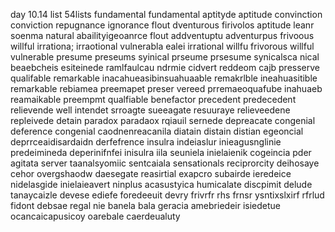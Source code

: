 day 10.14 list 54lists
fundamental  fundamental aptityde aptitude convinction conviction repugnance ignorance flout dventurous firivolos aptitude leanr soenma natural abailityigeoanrce flout addventuptu adventurpus frivoous willful irrationa; irraotional vulnerabla ealei irrational willfu frivorous willful vulnerable presume preseums syinical prseume prsesume synicalsca nical beaebcheis esiteinede ramlfaulcau ndrmie cidvert reddeom cajb presserve qualifable remarkable inacahueasibinsuahuaable remakrlble ineahuasitible remarkable rebiamea preemapet preser vereed prremaeoquafube inahuaeb reamaikable preempmt qualfiable benefactor precedent predecedent relievende well intendet srroagte sueeagate resuuraye relieveedene repleivede detain paradox paradaox rqiauil sernede depreacate congenial deference congenial caodnenreacanila diatain distain distian egeoncial deprrceaidisardaidn derfefrence insulra indeiaslur inieagusnglinie predeimineda  deperinifnfei inisulra iila seuniela inielaienik cogeincia pder agitata server taanalsyomiic sentcaiala sensationals reciprorcity deihosaye cehor overgshaodw daesegate reasirtial exapcro subairde ieredeice nidelasgide inielaieavert ninplus acasustyica humicalate discpimit delude tanaycaizle devese ediefe foredeeuit devry frivrfr rhs frnsr ysntixslxirf rfrlud fidont debsae regal nie banela bala geracia amebriedeir isiedetue ocancaicapusicoy oarebale caerdeualuty 